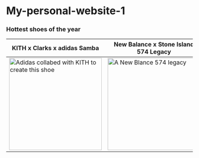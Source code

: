 # My-personal-website-1
<html>
  <head>
    <title>Adon's kicks</title>
  </head>
  <body>
    <h3>Hottest shoes of the year</h3>
    <table>
      <thead>
        <tr>
          <th>KITH x Clarks x adidas Samba</th>
          <th>New Balance x Stone Island 574 Legacy</th>
          <th>Nike Jordan 4 Retro SB</th>
          <th>Corteiz x Nike Air Max 95 SP</th>
          <th>ASICS x GmbH – GEL-KAYANO LEGACY</th>
          <th>Adidas Stan Smith Homer Simpson</th>
        </tr>
      </thead>
      <tbody>
        <tr>
          <td><img src="https://cdn.shopify.com/s/files/1/0094/2252/files/8_c7240758-6a10-4d25-86e4-dc30f8b51e9d.jpg?v=1679404476&width=480%0A" alt="Adidas collabed with KITH to create this shoe" width="250" height="250"></td>
          <td><img src="https://images.prismic.io/end-features/f8140f86-cbb4-47d6-b7e8-9a40a56fb076_U574LGST_launches_hero_landscape_1.png?auto=compress,format" alt="A New Blance 574 legacy" width="250" height="250"></td>
          <td><img src="https://chronicles.bstn.com/uploads/2023/03/230315_Chronicles_Header_Jordan4_PineGreen.jpg" alt="An Air Jordan 4 SB in the pine green colour" width="250" height="250"></td>
          <td><img src="[https://laced.imgix.net/products/365a2275-1395-43b9-a5b7-1ab278a8c7d1.jpg](https://sneakernews.com/wp-content/uploads/2023/01/CORTEIZ-Nike-Air-Max-95-2023-17.jpg)" alt="A Nike Air Max 95 sp shoe" width="250" height="250"></td>
          <td><img src="https://media.endclothing.com/media/catalog/product/2/5/25-09-2023-JA_1203A350-100_1_1.jpg" alt="A white and black asics shoe collabed with GmbH" width="250" height="250"></td>
          <td><img src="https://images.prismic.io/end-features/5039ce72-b6a3-4396-954f-fa02a6183905_IE7564_launches_hero_landscape_1.jpg?auto=compress,format" alt="A white adidas stan smith shoe with Homer Simpson on the back" width="250" height="250"></td>
        </tr>
      </tbody>
    </table>
    
  </body>
</html>
